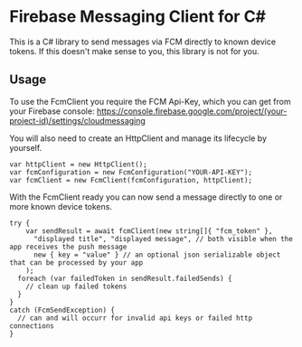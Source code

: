 # Firebase Messaging Client for C\#
This is a C# library to send messages via FCM directly to known device tokens. If this doesn't make sense to you, this library is not for you.

## Usage
To use the FcmClient you require the FCM Api-Key, which you can get from your Firebase console: https://console.firebase.google.com/project/(your-project-id)/settings/cloudmessaging

You will also need to create an HttpClient and manage its lifecycle by yourself.

    var httpClient = new HttpClient();
    var fcmConfiguration = new FcmConfiguration("YOUR-API-KEY");
    var fcmClient = new FcmClient(fcmConfiguration, httpClient);

With the FcmClient ready you can now send a message directly to one or more known device tokens.

    try {
	    var sendResult = await fcmClient(new string[]{ "fcm_token" }, 
	      "displayed title", "displayed message", // both visible when the app receives the push message
	      new { key = "value" } // an optional json serializable object that can be processed by your app
	    );
      foreach (var failedToken in sendResult.failedSends) {
        // clean up failed tokens
      }
    }
    catch (FcmSendException) {
      // can and will occurr for invalid api keys or failed http connections
    }
